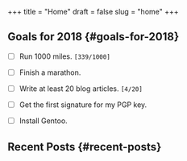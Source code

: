 +++
title = "Home"
draft = false
slug = "home"
+++

## Goals for 2018 {#goals-for-2018}

-   [ ] Run 1000 miles. <code>[339/1000]</code>
-   [ ] Finish a marathon.
-   [ ] Write at least 20 blog articles. <code>[4/20]</code>
-   [ ] Get the first signature for my PGP key.
-   [ ] Install Gentoo.


## Recent Posts {#recent-posts}
